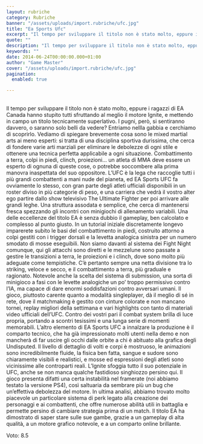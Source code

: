 ```yaml
---
layout: rubriche
category: Rubriche
banner: "/assets/uploads/import.rubriche/ufc.jpg"
title: "Ea Sports Ufc"
excerpt: "Il tempo per sviluppare il titolo non è stato molto, eppure i ragazzi di EA Canada hanno stupito tutti sfruttando al meglio il motore Ignite, e mettendo in campo un titolo tecnicamente superlativo. I pugni, però, si sentiranno davvero, o saranno solo belli da vedere? Entriamo nellla gabbia e cerchiamo di scoprirlo. Vediamo di spiegare [&hellip"
quote: ""
description: "Il tempo per sviluppare il titolo non è stato molto, eppure i ragazzi di EA Canada hanno stupito tutti sfruttando al meglio il motore Ignite, e mettendo in campo un titolo tecnicamente superlativo. I pugni, però, si sentiranno davvero, o saranno solo belli da vedere? Entriamo nellla gabbia e cerchiamo di scoprirlo. Vediamo di spiegare [&hellip"
keywords: ""
date: 2014-06-24T00:00:00.000+01:00
author: "Game Master"
cover: "/assets/uploads/import.rubriche/ufc.jpg"
pagination:
  enabled: true

---
```


[](https://hotmc.com/wp-content/uploads/2014/06/ufc.jpg)  
Il tempo per sviluppare il titolo non è stato molto, eppure i ragazzi di EA Canada hanno stupito tutti sfruttando al meglio il motore Ignite, e mettendo in campo un titolo tecnicamente superlativo. I pugni, però, si sentiranno davvero, o saranno solo belli da vedere? Entriamo nellla gabbia e cerchiamo di scoprirlo. Vediamo di spiegare brevemente cosa sono le mixed martial arts ai meno esperti: si tratta di una disciplina sportiva durissima, che cerca di fondere varie arti marziali per eliminare le debolezze di ogni stile e ottenere una tecnica perfetta applicabile a ogni situazione. Combattimento a terra, colpi in piedi, clinch, proiezioni… un atleta di MMA deve essere un esperto di ognuna di queste cose, o potrebbe soccombere alla prima manovra inaspettata del suo oppositore. L’UFC è la lega che raccoglie tutti i più grandi combattenti a mani nude del pianeta, ed EA Sports UFC fa ovviamente lo stesso, con gran parte degli atleti ufficiali disponibili in un roster diviso in più categorie di peso, e una carriera che vedrà il vostro alter ego partire dallo show televisivo The Ultimate Fighter per poi arrivare alle grandi leghe. Una struttura assodata e semplice, che cerca di mantenersi fresca spezzando gli incontri con minigiochi di allenamento variabili. Una delle eccellenze del titolo EA è senza dubbio il gameplay, ben calcolato e complesso al punto giusto. In un tutorial iniziale discretamente longevo imparerete subito le basi del combattimento in piedi, costruito attorno a colpi gestiti con i trigger dorsali e la levetta analogica sinistra per un numero smodato di mosse eseguibili. Non siamo davanti al sistema dei Fight Night comunque, qui gli attacchi sono diretti e le mezzelune sono passate a gestire le transizioni a terra, le proiezioni e i clinch, dove sono molto più adeguate come tempistiche. C’è pertanto sempre una netta divisione tra lo striking, veloce e secco, e il combattimento a terra, più graduale e ragionato. Notevole anche la scelta del sistema di submission, una sorta di minigioco a fasi con le levette analogiche un po’ troppo permissivo contro l’IA, ma capace di dare enormi soddisfazioni contro avversari umani. Il gioco, piuttosto carente quanto a modalità singleplayer, dà il meglio di sé in rete, dove il matchmaking è gestito con cinture colorate e non mancano tornei, replay migliori della settimana e vari highlights con tanto di materiali video ufficiali dell’UFC. Contro dei vostri pari il combat system brilla di luce propria, portando a scontri tesissimi e una lunga serie di momenti memorabili. L’altro elemento di EA Sports UFC a innalzare la produzione è il comparto tecnico, che ha già impressionato molti utenti nella demo e non mancherà di far uscire gli occhi dalle orbite a chi è abituato alla grafica degli Undisputed. Il livello di dettaglio di volti e corpi è mostruoso, le animazioni sono incredibilmente fluide, la fisica ben fatta, sangue e sudore sono chiaramente visibili e realistici, e mosse ed espressioni degli atleti sono vicinissime alle controparti reali. L’Ignite sfoggia tutto il suo potenziale in UFC, anche se non manca qualche fastidioso singhiozzo persino qui. Il gioco presenta difatti una certa instabilità nel framerate (noi abbiamo testato la versione PS4), così saltuaria da sembrare più un bug che un’effettiva debolezza del motore. In ultima analisi, abbiamo trovato molto piacevole un particolare sistema di perk legato alla creazione dei personaggi e ai combattenti, che offre numerose abilità utili in battaglia e permette persino di cambiare strategia prima di un match. Il titolo EA ha dimostrato di saper stare sulle sue gambe, grazie a un gameplay di alta qualità, a un motore grafico notevole, e a un comparto online brillante.

Voto: 8.5